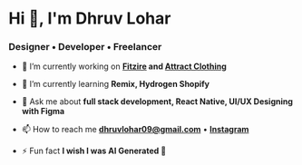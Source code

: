 <h1 align="left">Hi 👋, I'm Dhruv Lohar</h1>
<h3 align="left">Designer • Developer • Freelancer</h3>

- 🔭 I’m currently working on **<a href="https://fitzire.com/">Fitzire</a> and <a href="https://attractclothing.in/">Attract Clothing</a>**

- 🌱 I’m currently learning **Remix, Hydrogen Shopify**

- 💬 Ask me about **full stack development, React Native, UI/UX Designing with Figma**

- 📫 How to reach me **dhruvlohar09@gmail.com** • **<a href="https://instagram.com/d.got.bugs">Instagram</a>**

- ⚡ Fun fact **I wish I was AI Generated 🤖**

